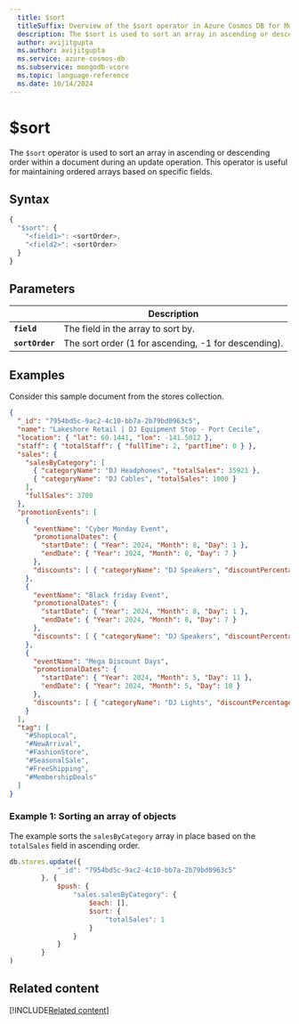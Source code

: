```yaml
---
  title: $sort
  titleSuffix: Overview of the $sort operator in Azure Cosmos DB for MongoDB (vCore)
  description: The $sort is used to sort an array in ascending or descending order within a document during an update operation.
  author: avijitgupta
  ms.author: avijitgupta
  ms.service: azure-cosmos-db
  ms.subservice: mongodb-vcore
  ms.topic: language-reference
  ms.date: 10/14/2024
---
```


# $sort

The `$sort` operator is used to sort an array in ascending or descending order within a document during an update operation. This operator is useful for maintaining ordered arrays based on specific fields.

## Syntax

```javascript
{
  "$sort": {
    "<field1>": <sortOrder>,
    "<field2>": <sortOrder>
  }
}
```

## Parameters

| | Description |
| --- | --- |
| **`field`**| The field in the array to sort by.|
| **`sortOrder`**| The sort order (1 for ascending, -1 for descending).|

## Examples

Consider this sample document from the stores collection.

```json
{
  "_id": "7954bd5c-9ac2-4c10-bb7a-2b79bd0963c5",
  "name": "Lakeshore Retail | DJ Equipment Stop - Port Cecile",
  "location": { "lat": 60.1441, "lon": -141.5012 },
  "staff": { "totalStaff": { "fullTime": 2, "partTime": 0 } },
  "sales": {
    "salesByCategory": [
      { "categoryName": "DJ Headphones", "totalSales": 35921 },
      { "categoryName": "DJ Cables", "totalSales": 1000 }
    ],
    "fullSales": 3700
  },
  "promotionEvents": [
    {
      "eventName": "Cyber Monday Event",
      "promotionalDates": {
        "startDate": { "Year": 2024, "Month": 8, "Day": 1 },
        "endDate": { "Year": 2024, "Month": 8, "Day": 7 }
      },
      "discounts": [ { "categoryName": "DJ Speakers", "discountPercentage": 25 } ]
    },
    {
      "eventName": "Black friday Event",
      "promotionalDates": {
        "startDate": { "Year": 2024, "Month": 8, "Day": 1 },
        "endDate": { "Year": 2024, "Month": 8, "Day": 7 }
      },
      "discounts": [ { "categoryName": "DJ Speakers", "discountPercentage": 25 } ]
    },
    {
      "eventName": "Mega Discount Days",
      "promotionalDates": {
        "startDate": { "Year": 2024, "Month": 5, "Day": 11 },
        "endDate": { "Year": 2024, "Month": 5, "Day": 18 }
      },
      "discounts": [ { "categoryName": "DJ Lights", "discountPercentage": 20 } ]
    }
  ],
  "tag": [
    "#ShopLocal",
    "#NewArrival",
    "#FashionStore",
    "#SeasonalSale",
    "#FreeShipping",
    "#MembershipDeals"
  ]
}
```

### Example 1: Sorting an array of objects

The example sorts the `salesByCategory` array in place based on the `totalSales` field in ascending order.

```javascript
db.stores.update({
            "_id": "7954bd5c-9ac2-4c10-bb7a-2b79bd0963c5"
        }, {
            $push: {
                "sales.salesByCategory": {
                    $each: [],
                    $sort: {
                        "totalSales": 1
                    }
                }
            }
        }
)
```

## Related content

[!INCLUDE[Related content](../includes/related-content.md)]
